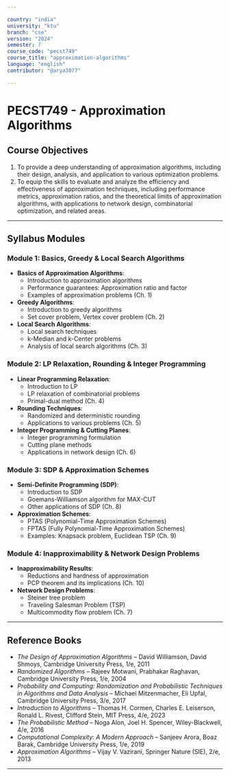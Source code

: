```yaml
---

country: "india"
university: "ktu"
branch: "cse"
version: "2024"
semester: 7
course_code: "pecst749"
course_title: "approximation-algorithms"
language: "english"
contributor: "@arya3077"

---
```


# PECST749 - Approximation Algorithms

## Course Objectives

1. To provide a deep understanding of approximation algorithms, including their design, analysis, and application to various optimization problems.  
2. To equip the skills to evaluate and analyze the efficiency and effectiveness of approximation techniques, including performance metrics, approximation ratios, and the theoretical limits of approximation algorithms, with applications to network design, combinatorial optimization, and related areas.  

---

## Syllabus Modules

### Module 1: Basics, Greedy & Local Search Algorithms

- **Basics of Approximation Algorithms**:  
  - Introduction to approximation algorithms  
  - Performance guarantees: Approximation ratio and factor  
  - Examples of approximation problems (Ch. 1)  
- **Greedy Algorithms**:  
  - Introduction to greedy algorithms  
  - Set cover problem, Vertex cover problem (Ch. 2)  
- **Local Search Algorithms**:  
  - Local search techniques  
  - k-Median and k-Center problems  
  - Analysis of local search algorithms (Ch. 3)  

### Module 2: LP Relaxation, Rounding & Integer Programming 

- **Linear Programming Relaxation**:  
  - Introduction to LP  
  - LP relaxation of combinatorial problems  
  - Primal-dual method (Ch. 4)  
- **Rounding Techniques**:  
  - Randomized and deterministic rounding  
  - Applications to various problems (Ch. 5)  
- **Integer Programming & Cutting Planes**:  
  - Integer programming formulation  
  - Cutting plane methods  
  - Applications in network design (Ch. 6)  

### Module 3: SDP & Approximation Schemes 

- **Semi-Definite Programming (SDP)**:  
  - Introduction to SDP  
  - Goemans-Williamson algorithm for MAX-CUT  
  - Other applications of SDP (Ch. 8)  
- **Approximation Schemes**:  
  - PTAS (Polynomial-Time Approximation Schemes)  
  - FPTAS (Fully Polynomial-Time Approximation Schemes)  
  - Examples: Knapsack problem, Euclidean TSP (Ch. 9)  

### Module 4: Inapproximability & Network Design Problems 
- **Inapproximability Results**:  
  - Reductions and hardness of approximation  
  - PCP theorem and its implications (Ch. 10)  
- **Network Design Problems**:  
  - Steiner tree problem  
  - Traveling Salesman Problem (TSP)  
  - Multicommodity flow problem (Ch. 7)  

---

## Reference Books

- *The Design of Approximation Algorithms* – David Williamson, David Shmoys, Cambridge University Press, 1/e, 2011  
- *Randomized Algorithms* – Rajeev Motwani, Prabhakar Raghavan, Cambridge University Press, 1/e, 2004  
- *Probability and Computing: Randomization and Probabilistic Techniques in Algorithms and Data Analysis* – Michael Mitzenmacher, Eli Upfal, Cambridge University Press, 3/e, 2017  
- *Introduction to Algorithms* – Thomas H. Cormen, Charles E. Leiserson, Ronald L. Rivest, Clifford Stein, MIT Press, 4/e, 2023  
- *The Probabilistic Method* – Noga Alon, Joel H. Spencer, Wiley-Blackwell, 4/e, 2016  
- *Computational Complexity: A Modern Approach* – Sanjeev Arora, Boaz Barak, Cambridge University Press, 1/e, 2019  
- *Approximation Algorithms* – Vijay V. Vazirani, Springer Nature (SIE), 2/e, 2013  

---
